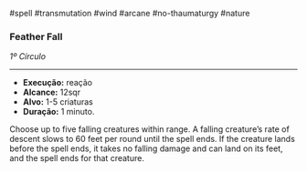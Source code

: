 #spell #transmutation #wind #arcane #no-thaumaturgy #nature 
### Feather Fall
*1º Círculo*
___
- **Execução:** reação
- **Alcance:** 12sqr
- **Alvo:** 1-5 criaturas
- **Duração:** 1 minuto.

Choose up to five falling creatures within range. A falling creature’s rate of descent slows to 60 feet per round until the spell ends. If the creature lands before the spell ends, it takes no falling damage and can land on its feet, and the spell ends for that creature.
